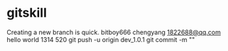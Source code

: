 # gitskill
Creating a new branch is quick.
bitboy666
chengyang
1822688@qq.com
hello world
1314
520
git push -u origin dev_1.0.1
git commit -m ""
